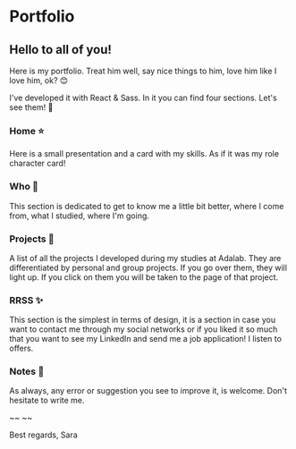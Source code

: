 # Portfolio
## Hello to all of you!

Here is my portfolio. Treat him well, say nice things to him, love him like I love him, ok? :blush:

I've developed it with React & Sass. In it you can find four sections. Let's see them! :eyes:

### Home :star:

Here is a small presentation and a card with my skills. As if it was my role character card!

### Who :girl:

This section is dedicated to get to know me a little bit better, where I come from, what I studied, where I'm going.

### Projects :runner:

A list of all the projects I developed during my studies at Adalab. They are differentiated by personal and group projects. If you go over them, they will light up. If you click on them you will be taken to the page of that project. 


### RRSS :sparkles:

This section is the simplest in terms of design, it is a section in case you want to contact me through my social networks or if you liked it so much that you want to see my LinkedIn and send me a job application! I listen to offers. 

### Notes :speech_balloon:

As always, any error or suggestion you see to improve it, is welcome. Don't hesitate to write me. 

~~         ~~

Best regards, 
Sara
